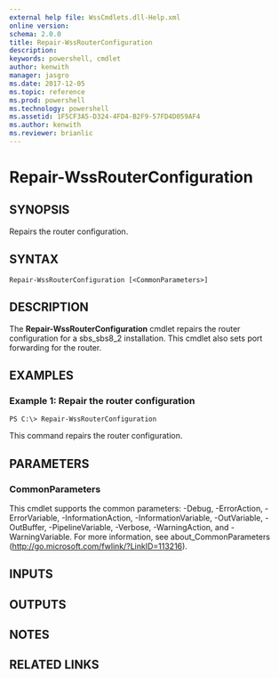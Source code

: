 ```yaml
---
external help file: WssCmdlets.dll-Help.xml
online version: 
schema: 2.0.0
title: Repair-WssRouterConfiguration
description: 
keywords: powershell, cmdlet
author: kenwith
manager: jasgro
ms.date: 2017-12-05
ms.topic: reference
ms.prod: powershell
ms.technology: powershell
ms.assetid: 1F5CF3A5-D324-4FD4-B2F9-57FD4D059AF4
ms.author: kenwith
ms.reviewer: brianlic
---
```


# Repair-WssRouterConfiguration

## SYNOPSIS
Repairs the router configuration.

## SYNTAX

```
Repair-WssRouterConfiguration [<CommonParameters>]
```

## DESCRIPTION
The **Repair-WssRouterConfiguration** cmdlet repairs the router configuration for a sbs_sbs8_2 installation.
This cmdlet also sets port forwarding for the router.

## EXAMPLES

### Example 1: Repair the router configuration
```
PS C:\> Repair-WssRouterConfiguration
```

This command repairs the router configuration.

## PARAMETERS

### CommonParameters
This cmdlet supports the common parameters: -Debug, -ErrorAction, -ErrorVariable, -InformationAction, -InformationVariable, -OutVariable, -OutBuffer, -PipelineVariable, -Verbose, -WarningAction, and -WarningVariable. For more information, see about_CommonParameters (http://go.microsoft.com/fwlink/?LinkID=113216).

## INPUTS

## OUTPUTS

## NOTES

## RELATED LINKS


